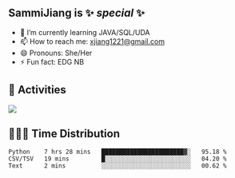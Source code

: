 ## SammiJiang is  ✨ _special_ ✨ 


- 🌱 I’m currently learning JAVA/SQL/UDA
- 📫 How to reach me: xjiang1221@gmail.com
- 😄 Pronouns: She/Her
- ⚡ Fun fact: EDG NB
## 👾 Activities 

![](https://github-readme-stats.vercel.app/api?username=SammiJiang&theme=gruvbox )

## 👩🏼‍💻 Time Distribution 

<!--START_SECTION:waka-->

```text
Python    7 hrs 28 mins   ███████████████████████▓░   95.18 %
CSV/TSV   19 mins         █░░░░░░░░░░░░░░░░░░░░░░░░   04.20 %
Text      2 mins          ░░░░░░░░░░░░░░░░░░░░░░░░░   00.62 %
```

<!--END_SECTION:waka-->
